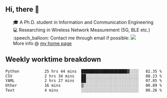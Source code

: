 <h2 > Hi, there 👋 </h3>

<div >
 <ul>
 🎓 A Ph.D. student in Information and Communication Engineering <br>
 💻 Researching in Wireless Network Measurement (5G, BLE etc.)<br>
 :speech_balloon: Contact me through email if possible: <a href="mailto:ethanjia@sjtu.edu.cn"><img src="https://img.shields.io/badge/-ethanjia@sjtu.edu.cn-c14438?style=plastic&logo=Gmail&logoColor=white&link=mailto:mailto:ethanjia@sjtu.edu.cn"></a> <br>
  More info @ <a href="https://haifengjia.github.io">my home page</a>
 </ul>
</div>

<h2 >
Weekly worktime breakdown
</h1>


<!--START_SECTION:waka-->

```txt
Python           25 hrs 44 mins  ████████████████████▓░░░░   82.35 %
CSV              2 hrs 34 mins   ██░░░░░░░░░░░░░░░░░░░░░░░   08.23 %
YAML             2 hrs 27 mins   ██░░░░░░░░░░░░░░░░░░░░░░░   07.85 %
Other            16 mins         ▒░░░░░░░░░░░░░░░░░░░░░░░░   00.89 %
Text             4 mins          ░░░░░░░░░░░░░░░░░░░░░░░░░   00.26 %
```

<!--END_SECTION:waka-->


